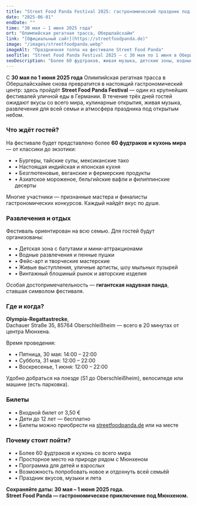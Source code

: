 ```yaml
---
title: "Street Food Panda Festival 2025: гастрономический праздник под Мюнхеном"
date: "2025-06-01"
endDate: ""
time: "30 мая – 1 июня 2025 года"
ort: "Олимпийская регатная трасса, Обершлайсхайм"
link: "[Официальный сайт](https://streetfoodpanda.de)"
image: "/images/streetfoodpanda.webp"
imageAlt: "Праздничная толпа на фестивале Street Food Panda"
seoTitle: "Street Food Panda Festival 2025 — с 30 мая по 1 июня в Обершлайсхайме под Мюнхеном"
seoDescription: "Более 60 фудтраков, живая музыка, детские зоны, водные аттракционы, гигантская панда и гастрономические открытия на свежем воздухе. Street Food Panda — один из крупнейших фестивалей уличной еды в Баварии."
---
```


С **30 мая по 1 июня 2025 года** Олимпийская регатная трасса в Обершлайсхайме снова превратится в настоящий гастрономический центр: здесь пройдёт **Street Food Panda Festival** — один из крупнейших фестивалей уличной еды в Германии. В течение трёх дней гостей ожидают вкусы со всего мира, кулинарные открытия, живая музыка, развлечения для всей семьи и атмосфера праздника под открытым небом.

### Что ждёт гостей?

На фестивале будет представлено более **60 фудтраков и кухонь мира** — от классики до экзотики:

- • Бургеры, тайские супы, мексиканские тако  
- • Настоящая индийская и японская кухня  
- • Безглютеновые, веганские и фермерские продукты  
- • Азиатское мороженое, бельгийские вафли и филиппинские десерты  

Многие участники — признанные мастера и финалисты гастрономических конкурсов. Каждый найдёт вкус по душе.

### Развлечения и отдых

Фестиваль ориентирован на всю семью. Для гостей будут организованы:

- • Детская зона с батутами и мини-аттракционами  
- • Водные развлечения и пенные пушки  
- • Фейс-арт и творческие мастерские  
- • Живые выступления, уличные артисты, шоу мыльных пузырей  
- • Винтажный блошиный рынок и авторские изделия  

Особая достопримечательность — **гигантская надувная панда**, ставшая символом фестиваля.

### Где и когда?

**Olympia-Regattastrecke**,  
Dachauer Straße 35, 85764 Oberschleißheim — всего в 20 минутах от центра Мюнхена.  

Время проведения:

- • Пятница, 30 мая: 14:00 – 22:00  
- • Суббота, 31 мая: 12:00 – 22:00  
- • Воскресенье, 1 июня: 12:00 – 22:00  

Удобно добраться на поезде (S1 до Oberschleißheim), велосипеде или машине (есть парковка).

### Билеты

- • Входной билет от 3,50 €  
- • Дети до 12 лет — бесплатно  
- • Билеты можно приобрести на [streetfoodpanda.de](https://streetfoodpanda.de) или на месте  

### Почему стоит пойти?

- • Более 60 фудтраков и кухонь со всего мира  
- • Просторное место на природе рядом с Мюнхеном  
- • Программа для детей и взрослых  
- • Возможность попробовать новое и отдохнуть всей семьёй  
- • Праздник вкусов, музыки и лета

**Сохраняйте даты: 30 мая – 1 июня 2025 года.**  
**Street Food Panda — гастрономическое приключение под Мюнхеном.**
